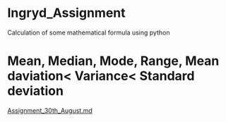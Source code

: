 # Ingryd_Assignment
Calculation of some mathematical formula using python
# Mean, Median, Mode, Range, Mean daviation< Variance< Standard deviation
[Assignment_30th_August.md](https://github.com/Onyeka95/Ingryd_Assignment/files/12487728/Assignment_30th_August.md)
